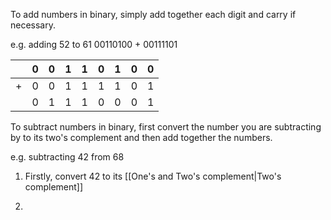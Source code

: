 To add numbers in binary, simply add together each digit and carry if necessary.

e.g. adding 52 to 61
00110100 + 00111101

|     | 0   | 0   | 1   | 1   | 0   | 1   | 0   | 0   |
| --- | --- | --- | --- | --- | --- | --- | --- | --- |
| +   | 0   | 0   | 1   | 1   | 1   | 1   | 0   | 1   |
|     | 0    | 1   | 1   | 1   | 0   | 0   | 0   | 1   |

To subtract numbers in binary, first convert the number you are subtracting by to its two's complement and then add together the numbers.

e.g. subtracting 42 from 68

1. Firstly, convert 42 to its [[One's and Two's complement|Two's complement]] 

3. 